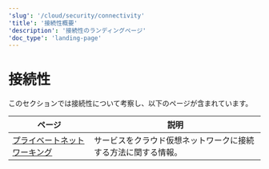 ```yaml
---
'slug': '/cloud/security/connectivity'
'title': '接続性概要'
'description': '接続性のランディングページ'
'doc_type': 'landing-page'
---
```



# 接続性

このセクションでは接続性について考察し、以下のページが含まれています。

| ページ                                                                 | 説明                                                                                                                         |
|----------------------------------------------------------------------|-----------------------------------------------------------------------------------------------------------------------------|
| [プライベートネットワーキング](/cloud/security/private-link-overview)  | サービスをクラウド仮想ネットワークに接続する方法に関する情報。                                                             |
